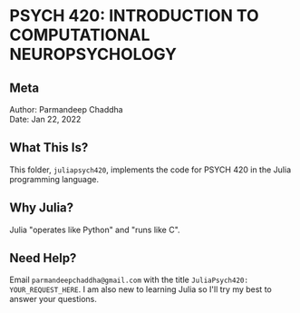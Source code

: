 # PSYCH 420: INTRODUCTION TO COMPUTATIONAL NEUROPSYCHOLOGY

## Meta
Author: Parmandeep Chaddha  
Date: Jan 22, 2022  

## What This Is?
This folder, `juliapsych420`, implements the code for PSYCH 420 in the Julia programming language.

## Why Julia?
Julia "operates like Python" and "runs like C".

## Need Help?
Email `parmandeepchaddha@gmail.com` with the title `JuliaPsych420: YOUR_REQUEST_HERE`. I am also new to learning Julia so I'll try my best to answer your questions.
